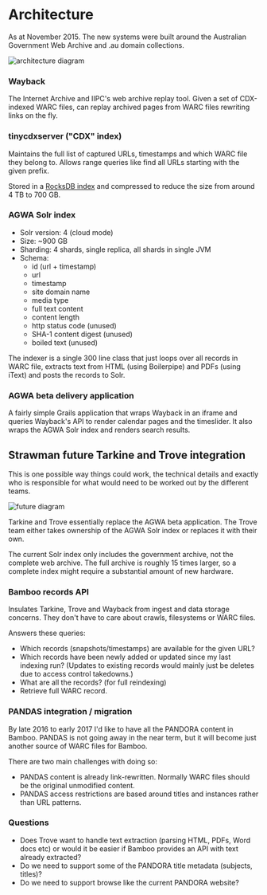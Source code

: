 Architecture
============

As at November 2015. The new systems were built around the Australian
Government Web Archive and .au domain collections.

![architecture diagram](https://cdn.rawgit.com/nla/bamboo/90ef3d6/doc/architecture.svg)

### Wayback

The Internet Archive and IIPC's web archive replay tool.  Given a set of
CDX-indexed WARC files, can replay archived pages from WARC files rewriting
links on the fly.

### tinycdxserver ("CDX" index)

Maintains the full list of captured URLs, timestamps and which WARC file they
belong to.  Allows range queries like find all URLs starting with the given
prefix.

Stored in a [RocksDB index](http://rocksdb.org/) and compressed to reduce the
size from around 4 TB to 700 GB.

### AGWA Solr index

* Solr version: 4 (cloud mode)
* Size: ~900 GB
* Sharding: 4 shards, single replica, all shards in single JVM
* Schema:
  * id (url + timestamp)
  * url
  * timestamp
  * site domain name
  * media type
  * full text content
  * content length
  * http status code (unused)
  * SHA-1 content digest (unused)
  * boiled text (unused)

The indexer is a single 300 line class that just loops over all records in WARC
file, extracts text from HTML (using Boilerpipe) and PDFs (using iText) and posts
the records to Solr.

### AGWA beta delivery application

A fairly simple Grails application that wraps Wayback in an iframe and queries
Wayback's API to render calendar pages and the timeslider.  It also wraps the
AGWA Solr index and renders search results.


Strawman future Tarkine and Trove integration
---------------------------------------------

This is one possible way things could work, the technical details and exactly
who is responsible for what would need to be worked out by the different teams.

![future diagram](https://cdn.rawgit.com/nla/bamboo/052b3b3/doc/future-strawman.svg)

Tarkine and Trove essentially replace the AGWA beta application.  The Trove
team either takes ownership of the AGWA Solr index or replaces it with their own.

The current Solr index only includes the government archive, not the complete
web archive.  The full archive is roughly 15 times larger, so a complete index
might require a substantial amount of new hardware.

### Bamboo records API

Insulates Tarkine, Trove and Wayback from ingest and data storage concerns. They
don't have to care about crawls, filesystems or WARC files.

Answers these queries:

* Which records (snapshots/timestamps) are available for the given URL?
* Which records have been newly added or updated since my last indexing run? (Updates to existing records would mainly just be deletes due to access control takedowns.)
* What are all the records? (for full reindexing)
* Retrieve full WARC record.

### PANDAS integration / migration

By late 2016 to early 2017 I'd like to have all the PANDORA content in Bamboo.  PANDAS
is not going away in the near term, but it will become just another source of WARC
files for Bamboo.

There are two main challenges with doing so:

* PANDAS content is already link-rewritten. Normally WARC files should be the original unmodified content.
* PANDAS access restrictions are based around titles and instances rather than URL patterns.

### Questions

* Does Trove want to handle text extraction (parsing HTML, PDFs, Word docs etc) or 
  would it be easier if Bamboo provides an API with text already extracted?
* Do we need to support some of the PANDORA title metadata (subjects, titles)?
* Do we need to support browse like the current PANDORA website?